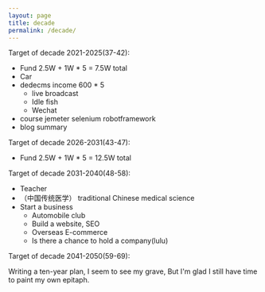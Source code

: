 ```yaml
---
layout: page
title: decade
permalink: /decade/
---
```


Target of decade 2021-2025(37-42):
- Fund 2.5W + 1W * 5 = 7.5W total
- Car
- dedecms income 600 * 5
  - live broadcast
  - Idle fish
  - Wechat
- course jemeter selenium robotframework
- blog summary

Target of decade 2026-2031(43-47):
- Fund 2.5W + 1W * 5 = 12.5W total

Target of decade 2031-2040(48-58):
- Teacher
- （中国传统医学） traditional Chinese medical science
- Start a business
  - Automobile club
  - Build a website, SEO
  - Overseas E-commerce
  - Is there a chance to hold a company(lulu)

Target of decade 2041-2050(59-69):

Writing a ten-year plan, I seem to see my grave, But I'm glad I still have time to paint my own epitaph.
